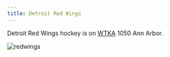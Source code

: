 ```yaml
---
title: Detroit Red Wings
---
```

Detroit Red Wings hockey is on [WTKA](http:/radio/am-broadcast/wtka/) 1050 Ann Arbor.

![redwings](https://www-league.nhlstatic.com/builds/site-core/168757b9905c8070b6ebc210d30bf0b613fa77e4_1512752539/images/logos/team/current/team-17-light.svg)
